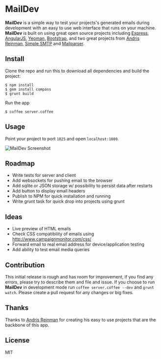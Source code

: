 # MailDev

**MailDev** is a simple way to test your projects's generated emails during development with an easy to use web interface that runs on your machine.  **MailDev** is built on using great open source projects including [Express](http://expressjs.com), [AngularJS](http://angularjs.org/), [Yeoman](http://yeoman.io/), [Bootstrap](http://twitter.github.com/bootstrap/), and two great projects from [Andris Reinman](https://github.com/andris9), [Simple SMTP](https://github.com/andris9/simplesmtp) and [Mailparser](https://github.com/andris9/mailparser).

## Install

Clone the repo and run this to download all dependencies and build the project:
	
	$ npm install
	$ gem install compass
	$ grunt build

Run the app

	$ coffee server.coffee

## Usage

Point your project to port `1025` and open `localhost:1080`.

![MailDev Screenshot](https://dl.dropboxusercontent.com/s/dxym73zkohpz477/maildev-04-11-13.png)

## Roadmap

* Write tests for server and client
* Add websockets for pushing email to the browser
* Add sqlite or JSON storage w/ possibility to persist data after restarts
* Add button to display email headers
* Publish to NPM for quick installation and running
* Write grunt task for quick drop into projects using grunt

## Ideas
* Live preview of HTML emails
* Check CSS compatibility of emails using http://www.campaignmonitor.com/css/
* Forward email to real email address for device/application testing
* Add ability to test email media queries

## Contribution

This initial release is rough and has room for improvement, if you find any errors, please try to describe them and file and issue. If you choose to run **MailDev** in development mode run `coffee server.coffee --dev` and `grunt watch`.  Please create a pull request for any changes or big fixes.

## Thanks

Thanks to [Andris Reinman](https://github.com/andris9) for creating his easy to use projects that are the backbone of this app.

## License

MIT